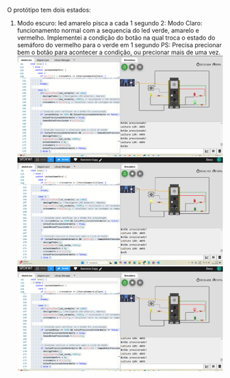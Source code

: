 O protótipo tem dois estados:
1. Modo escuro: led amarelo pisca a cada 1 segundo
2: Modo Claro: funcionamento normal com a sequencia do led verde, amarelo e vermelho. Implementei a condição do botão na qual troca o estado do semáforo do vermelho para o verde em 1 segundo
PS: Precisa precionar bem o botão para acontecer a condição, ou precionar mais de uma vez.
![alt text](image.png)
![alt text](image-1.png)
![alt text](image-2.png)